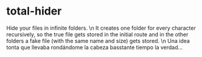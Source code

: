 # total-hider
Hide your files in infinite folders. \n It creates one folder for every character recursively, so the true file gets stored in the initial route and in the other folders a fake file (with the same name and size) gets stored. \n Una idea tonta que llevaba rondándome la cabeza basstante tiempo la verdad...
